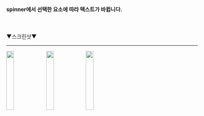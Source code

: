 #### spinner에서 선택한 요소에 따라 텍스트가 바뀝니다.

<br><br>
▼스크린샷▼
<hr/>
<div float:left>
<img src="https://user-images.githubusercontent.com/37690467/104339613-23622c80-553b-11eb-94e9-baf9b82e4f64.png" width="20%"></img>
<img src="https://user-images.githubusercontent.com/37690467/104339617-24935980-553b-11eb-829b-2699867bb219.png" width="20%" ></img>
<img src="https://user-images.githubusercontent.com/37690467/104339621-24935980-553b-11eb-9533-9d6bd2d12c65.png" width="20%"></img>
</div>
